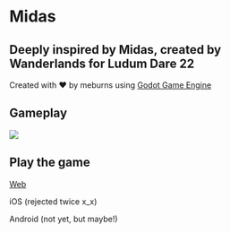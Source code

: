 # Midas

## Deeply inspired by Midas, created by Wanderlands for Ludum Dare 22

Created with ❤️  by meburns using [Godot Game Engine](https://godotengine.org/)

## Gameplay

![](midas_gameplay.gif)

## Play the game

[Web](http://meburns.net/midas/Midas.html)

iOS (rejected twice x_x)

Android (not yet, but maybe!)
